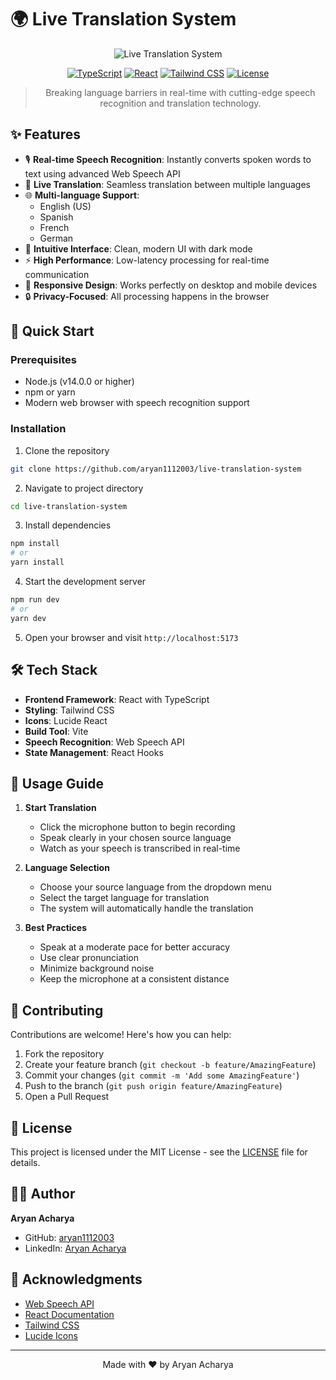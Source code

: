 # 🌍 Live Translation System

<div align="center">

![Live Translation System](https://images.unsplash.com/photo-1509228468518-180dd4864904?auto=format&fit=crop&q=80&w=2000&h=400)

[![TypeScript](https://img.shields.io/badge/TypeScript-007ACC?style=for-the-badge&logo=typescript&logoColor=white)](https://www.typescriptlang.org/)
[![React](https://img.shields.io/badge/React-20232A?style=for-the-badge&logo=react&logoColor=61DAFB)](https://reactjs.org/)
[![Tailwind CSS](https://img.shields.io/badge/Tailwind_CSS-38B2AC?style=for-the-badge&logo=tailwind-css&logoColor=white)](https://tailwindcss.com/)
[![License](https://img.shields.io/badge/License-MIT-blue.svg?style=for-the-badge)](LICENSE)

> Breaking language barriers in real-time with cutting-edge speech recognition and translation technology.



</div>

## ✨ Features

- 🎙️ **Real-time Speech Recognition**: Instantly converts spoken words to text using advanced Web Speech API
- 🔄 **Live Translation**: Seamless translation between multiple languages
- 🌐 **Multi-language Support**:
  - English (US)
  - Spanish
  - French
  - German
- 🎯 **Intuitive Interface**: Clean, modern UI with dark mode
- ⚡ **High Performance**: Low-latency processing for real-time communication
- 📱 **Responsive Design**: Works perfectly on desktop and mobile devices
- 🔒 **Privacy-Focused**: All processing happens in the browser

## 🚀 Quick Start

### Prerequisites

- Node.js (v14.0.0 or higher)
- npm or yarn
- Modern web browser with speech recognition support

### Installation

1. Clone the repository
```bash
git clone https://github.com/aryan1112003/live-translation-system
```

2. Navigate to project directory
```bash
cd live-translation-system
```

3. Install dependencies
```bash
npm install
# or
yarn install
```

4. Start the development server
```bash
npm run dev
# or
yarn dev
```

5. Open your browser and visit `http://localhost:5173`

## 🛠️ Tech Stack

- **Frontend Framework**: React with TypeScript
- **Styling**: Tailwind CSS
- **Icons**: Lucide React
- **Build Tool**: Vite
- **Speech Recognition**: Web Speech API
- **State Management**: React Hooks

## 📖 Usage Guide

1. **Start Translation**
   - Click the microphone button to begin recording
   - Speak clearly in your chosen source language
   - Watch as your speech is transcribed in real-time

2. **Language Selection**
   - Choose your source language from the dropdown menu
   - Select the target language for translation
   - The system will automatically handle the translation

3. **Best Practices**
   - Speak at a moderate pace for better accuracy
   - Use clear pronunciation
   - Minimize background noise
   - Keep the microphone at a consistent distance

## 🤝 Contributing

Contributions are welcome! Here's how you can help:

1. Fork the repository
2. Create your feature branch (`git checkout -b feature/AmazingFeature`)
3. Commit your changes (`git commit -m 'Add some AmazingFeature'`)
4. Push to the branch (`git push origin feature/AmazingFeature`)
5. Open a Pull Request

## 📝 License

This project is licensed under the MIT License - see the [LICENSE](LICENSE) file for details.

## 👨‍💻 Author

**Aryan Acharya**

- GitHub: [aryan1112003](https://github.com/aryan1112003)
- LinkedIn: [Aryan Acharya](https://www.linkedin.com/in/aryan-acharya-9b939b316/)

## 🙏 Acknowledgments

- [Web Speech API](https://developer.mozilla.org/en-US/docs/Web/API/Web_Speech_API)
- [React Documentation](https://reactjs.org/docs)
- [Tailwind CSS](https://tailwindcss.com)
- [Lucide Icons](https://lucide.dev)

---

<div align="center">

Made with ❤️ by Aryan Acharya

</div>
